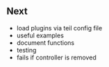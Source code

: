 ## Next

- load plugins via teil config file
- useful examples
- document functions
- testing
- fails if controller is removed